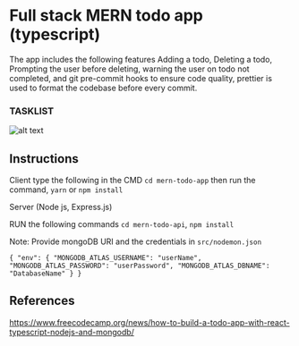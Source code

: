 # Full stack MERN todo app (typescript)
The app includes the following features Adding a todo, Deleting a todo, Prompting the user before deleting, warning the user on todo not completed, and git pre-commit hooks to ensure code quality, prettier is used to format the codebase before every commit.

### TASKLIST
![alt text](https://firebasestorage.googleapis.com/v0/b/shuhaib-ahamed.appspot.com/o/TASKLIST.png?alt=media&token=84300567-973f-49b8-9317-16fdaa365e96)


## Instructions
Client
type the following in the CMD
`cd mern-todo-app`
then run the command,
`yarn` or `npm install`


Server (Node js, Express.js)

RUN the following commands
`cd mern-todo-api`,
`npm install`

Note: Provide mongoDB URI and the credentials in `src/nodemon.json`

`{
  "env": {
    "MONGODB_ATLAS_USERNAME": "userName",
    "MONGODB_ATLAS_PASSWORD": "userPassword",
    "MONGODB_ATLAS_DBNAME": "DatabaseName"
  }
}
`

## References
https://www.freecodecamp.org/news/how-to-build-a-todo-app-with-react-typescript-nodejs-and-mongodb/
